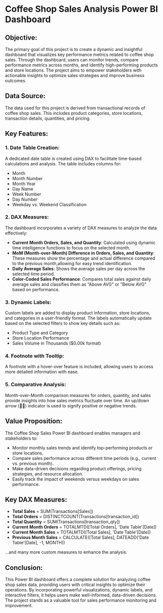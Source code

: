# Coffee Shop Sales Analysis Power BI Dashboard

## Objective:
The primary goal of this project is to create a dynamic and insightful dashboard that visualizes key performance metrics related to coffee shop sales. 
Through the dashboard, users can monitor trends, compare performance metrics across months, and identify high-performing products and store locations. 
The project aims to empower stakeholders with actionable insights to optimize sales strategies and improve business outcomes.

## Data Source:
The data used for this project is derived from transactional records of coffee shop sales. 
This includes product categories, store locations, transaction details, quantities, and pricing.

## Key Features:

### 1. **Date Table Creation**:
A dedicated date table is created using DAX to facilitate time-based calculations and analysis. The table includes columns for:
- Month
- Month Number
- Month Year
- Day Name
- Week Number
- Day Number
- Weekday vs. Weekend Classification

### 2. **DAX Measures**:
The dashboard incorporates a variety of DAX measures to analyze the data effectively:
- **Current Month Orders, Sales, and Quantity**: Calculated using dynamic time intelligence functions to focus on the selected month.
- **MoM (Month-over-Month) Difference in Orders, Sales, and Quantity**: These measures show the percentage and actual difference compared to the previous month,allowing for easy trend identification.
- **Daily Average Sales**: Shows the average sales per day across the selected time period.
- **Color-Coded Sales Performance**: Compares total sales against daily average sales and classifies them as "Above AVG" or "Below AVG" based on performance.
  
### 3. **Dynamic Labels**:
Custom labels are added to display product information, store locations, and categories in a user-friendly format. 
The labels automatically update based on the selected filters to show key details such as:
- Product Type and Category
- Store Location Performance
- Sales Volume in Thousands ($0.00k format)
  
### 4. **Footnote with Tooltip**:
A footnote with a hover-over feature is included, allowing users to access more detailed information with ease.

### 5. **Comparative Analysis**:
Month-over-Month comparison measures for orders, quantity, and sales provide insights into how sales metrics fluctuate over time. 
An up/down arrow (🔼🔽) indicator is used to signify positive or negative trends.

## Value Proposition:
The Coffee Shop Sales Power BI dashboard enables managers and stakeholders to:
- Monitor monthly sales trends and identify top-performing products or store locations.
- Compare sales performance across different time periods (e.g., current vs. previous month).
- Make data-driven decisions regarding product offerings, pricing strategies, and resource allocation.
- Easily track the impact of weekends versus weekdays on sales performance.

## Key DAX Measures:
- **Total Sales** = SUM(Transactions[Sales])
- **Total Orders** = DISTINCTCOUNT(Transactions[transaction_id])
- **Total Quantity** = SUM(Transactions[transaction_qty])
- **Current Month Orders** = TOTALMTD([Total Orders], 'Date Table'[Date])
- **Current Month Sales** = TOTALMTD([Total Sales], 'Date Table'[Date])
- **Previous Month Sales** = CALCULATE([Total Sales], DATEADD('Date Table'[Date], -1, MONTH))
  
…and many more custom measures to enhance the analysis.

## Conclusion:
This Power BI dashboard offers a complete solution for analyzing coffee shop sales data, providing users with critical insights to optimize their operations. 
By incorporating powerful visualizations, dynamic labels, and interactive filters, it helps users make well-informed, data-driven decisions. 
The project stands as a valuable tool for sales performance monitoring and improvement.
